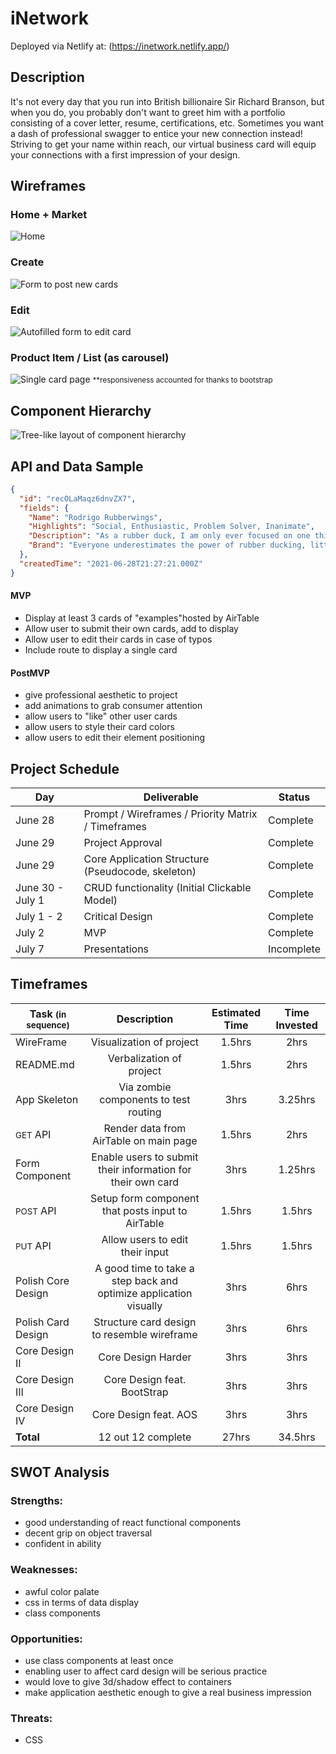 <!-- CODENAME: BANANAS -->

# iNetwork
Deployed via Netlify at: (https://inetwork.netlify.app/)

## Description

It's not every day that you run into British billionaire Sir Richard Branson, but when you do, you probably don't want to greet him with a portfolio consisting of a cover letter, resume, certifications, etc.
Sometimes you want a dash of professional swagger to entice your new connection instead!
<br>
Striving to get your name within reach, our virtual business card will equip your connections with a first impression of your design.

## Wireframes

### Home + Market

![Home](src/images/home.png)

### Create

![Form to post new cards](src/images/form-create.png)

### Edit

![Autofilled form to edit card](src/images/form-edit.png)

### Product Item / List (as carousel)

![Single card page](src/images/product-item-desktop.png)
<small>**responsiveness accounted for thanks to bootstrap</small>

## Component Hierarchy

![Tree-like layout of component hierarchy](src/images/component-hierarchy.png)

## API and Data Sample

```json
{
  "id": "recOLaMaqz6dnvZX7",
  "fields": {
    "Name": "Rodrigo Rubberwings",
    "Highlights": "Social, Enthusiastic, Problem Solver, Inanimate",
    "Description": "As a rubber duck, I am only ever focused on one thing: getting you unstuck. It's not easy being cute and sociable, but I make it look easy even in a developer's most challenging situations. It's kind of like analyzing a way of getting over a mountain. Intimidating at first, but if you make a plan first, you might notice there's a cave that takes us right through.",
    "Brand": "Everyone underestimates the power of rubber ducking, little do they know I am their secret weapon..."
  },
  "createdTime": "2021-06-28T21:27:21.000Z"
}
```

#### MVP

- Display at least 3 cards of "examples"hosted by AirTable
- Allow user to submit their own cards, add to display
- Allow user to edit their cards in case of typos
- Include route to display a single card

#### PostMVP

 - give professional aesthetic to project
 - add animations to grab consumer attention
 - allow users to "like" other user cards
 - allow users to style their card colors
 - allow users to edit their element positioning 

## Project Schedule

| Day              | Deliverable                                        | Status       |
| ---------------- | -------------------------------------------------- | ------------ |
| June 28          | Prompt / Wireframes / Priority Matrix / Timeframes | Complete     |
| June 29          | Project Approval                                   | Complete     |
| June 29          | Core Application Structure (Pseudocode, skeleton)  | Complete     |
| June 30 - July 1 | CRUD functionality (Initial Clickable Model)       | Complete |
| July 1 - 2       | Critical Design                                    | Complete   |
| July 2           | MVP                                                | Complete   |
| July 7           | Presentations                                      | Incomplete   |

## Timeframes

| Task <small>(in sequence)</small> |                            Description                            | Estimated Time | Time Invested |
| --------------------------------- | :---------------------------------------------------------------: | :------------: | :-----------: |
| WireFrame                         |                     Visualization of project                      |     1.5hrs     |     2hrs      |
| README.md                         |                     Verbalization of project                      |     1.5hrs     |     2hrs      |
| App Skeleton                      |               Via zombie components to test routing               |      3hrs      |     3.25hrs      |
| <small>GET</small> API            |              Render data from AirTable on main page               |     1.5hrs     |     2hrs      |
| Form Component                    |    Enable users to submit their information for their own card    |      3hrs      |     1.25hrs      |
| <small>POST</small> API           |         Setup form component that posts input to AirTable         |     1.5hrs     |     1.5hrs      |
| <small>PUT</small> API            |                  Allow users to edit their input                  |     1.5hrs     |     1.5hrs      |
| Polish Core Design                | A good time to take a step back and optimize application visually |      3hrs      |     6hrs      |
| Polish Card Design                |            Structure card design to resemble wireframe            |      3hrs      |     6hrs      |
| Core Design II                    |                        Core Design Harder                         |      3hrs      |     3hrs      |
| Core Design III                     |                     Core Design feat. BootStrap                     |      3hrs      |     3hrs      |
| Core Design IV                     |                     Core Design feat. AOS                     |      3hrs      |     3hrs      |
| <strong>Total</strong>            |                         12 out 12 complete                         |     27hrs      |     34.5hrs      |

## SWOT Analysis

### Strengths:

- good understanding of react functional components
- decent grip on object traversal
- confident in ability

### Weaknesses:

- awful color palate
- css in terms of data display
- class components

### Opportunities:

- use class components at least once
- enabling user to affect card design will be serious practice
- would love to give 3d/shadow effect to containers
- make application aesthetic enough to give a real business impression

### Threats:

- CSS
